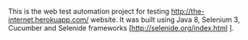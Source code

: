 This is the web test automation project for testing http://the-internet.herokuapp.com/ website. It was built using Java 8, Selenium 3, Cucumber and Selenide frameworks [http://selenide.org/index.html ].

